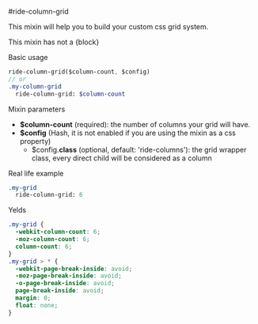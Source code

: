 #ride-column-grid

This mixin will help you to build your custom css grid system.

This mixin has not a {block}

Basic usage
```sass
ride-column-grid($column-count, $config)
// or
.my-column-grid
  ride-column-grid: $column-count
```

Mixin parameters

* **$column-count** (required): the number of columns your grid will have.
* **$config** (Hash, it is not enabled if you are using the mixin as a css property)
  * $config.**class** (optional, default: 'ride-columns'): the grid wrapper class, every direct child will be considered as a column

Real life example
```sass
.my-grid
  ride-column-grid: 6
```

Yelds
```css
.my-grid {
  -webkit-column-count: 6;
  -moz-column-count: 6;
  column-count: 6;
}
.my-grid > * {
  -webkit-page-break-inside: avoid;
  -moz-page-break-inside: avoid;
  -o-page-break-inside: avoid;
  page-break-inside: avoid;
  margin: 0;
  float: none;
}
```